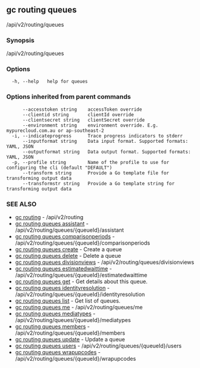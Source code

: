 ## gc routing queues

/api/v2/routing/queues

### Synopsis

/api/v2/routing/queues

### Options

```
  -h, --help   help for queues
```

### Options inherited from parent commands

```
      --accesstoken string    accessToken override
      --clientid string       clientId override
      --clientsecret string   clientSecret override
      --environment string    environment override. E.g. mypurecloud.com.au or ap-southeast-2
  -i, --indicateprogress      Trace progress indicators to stderr
      --inputformat string    Data input format. Supported formats: YAML, JSON
      --outputformat string   Data output format. Supported formats: YAML, JSON
  -p, --profile string        Name of the profile to use for configuring the cli (default "DEFAULT")
      --transform string      Provide a Go template file for transforming output data
      --transformstr string   Provide a Go template string for transforming output data
```

### SEE ALSO

* [gc routing](gc_routing.html)	 - /api/v2/routing
* [gc routing queues assistant](gc_routing_queues_assistant.html)	 - /api/v2/routing/queues/{queueId}/assistant
* [gc routing queues comparisonperiods](gc_routing_queues_comparisonperiods.html)	 - /api/v2/routing/queues/{queueId}/comparisonperiods
* [gc routing queues create](gc_routing_queues_create.html)	 - Create a queue
* [gc routing queues delete](gc_routing_queues_delete.html)	 - Delete a queue
* [gc routing queues divisionviews](gc_routing_queues_divisionviews.html)	 - /api/v2/routing/queues/divisionviews
* [gc routing queues estimatedwaittime](gc_routing_queues_estimatedwaittime.html)	 - /api/v2/routing/queues/{queueId}/estimatedwaittime
* [gc routing queues get](gc_routing_queues_get.html)	 - Get details about this queue.
* [gc routing queues identityresolution](gc_routing_queues_identityresolution.html)	 - /api/v2/routing/queues/{queueId}/identityresolution
* [gc routing queues list](gc_routing_queues_list.html)	 - Get list of queues.
* [gc routing queues me](gc_routing_queues_me.html)	 - /api/v2/routing/queues/me
* [gc routing queues mediatypes](gc_routing_queues_mediatypes.html)	 - /api/v2/routing/queues/{queueId}/mediatypes
* [gc routing queues members](gc_routing_queues_members.html)	 - /api/v2/routing/queues/{queueId}/members
* [gc routing queues update](gc_routing_queues_update.html)	 - Update a queue
* [gc routing queues users](gc_routing_queues_users.html)	 - /api/v2/routing/queues/{queueId}/users
* [gc routing queues wrapupcodes](gc_routing_queues_wrapupcodes.html)	 - /api/v2/routing/queues/{queueId}/wrapupcodes


